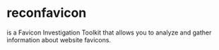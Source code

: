 # reconfavicon
is a Favicon Investigation Toolkit that allows you to analyze and gather information about website favicons.
